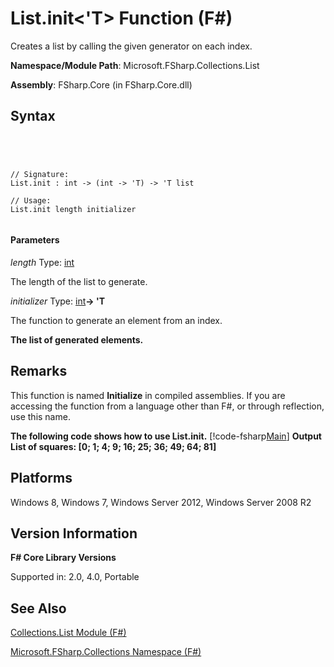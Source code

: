 # List.init<'T> Function (F#)

Creates a list by calling the given generator on each index.

**Namespace/Module Path**: Microsoft.FSharp.Collections.List

**Assembly**: FSharp.Core (in FSharp.Core.dll)


## Syntax



```




// Signature:
List.init : int -> (int -> 'T) -> 'T list

// Usage:
List.init length initializer


```





#### Parameters
*length*
Type: [int](http://msdn.microsoft.com/en-us/library/025d5455-3622-4ea5-9573-3ecbd4ee1375)


The length of the list to generate.


*initializer*
Type: [int](http://msdn.microsoft.com/en-us/library/025d5455-3622-4ea5-9573-3ecbd4ee1375)**-&gt; 'T**


The function to generate an element from an index.



**The list of generated elements.**
## Remarks
This function is named **Initialize** in compiled assemblies. If you are accessing the function from a language other than F#, or through reflection, use this name.

**The following code shows how to use List.init.**
[!code-fsharp[Main](snippets/fslists/snippet46.fs)]
**Output**
**List of squares: [0; 1; 4; 9; 16; 25; 36; 49; 64; 81]**
## Platforms
Windows 8, Windows 7, Windows Server 2012, Windows Server 2008 R2


## Version Information
**F# Core Library Versions**

Supported in: 2.0, 4.0, Portable




## See Also
[Collections.List Module &#40;F&#35;&#41;](Collections.List-Module-%5BFSharp%5D.md)

[Microsoft.FSharp.Collections Namespace &#40;F&#35;&#41;](Microsoft.FSharp.Collections-Namespace-%5BFSharp%5D.md)

